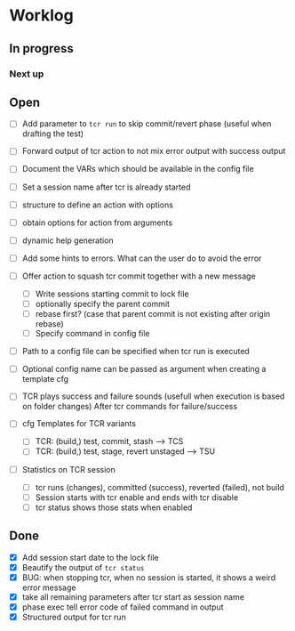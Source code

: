 # Worklog

## In progress

### Next up

## Open

* [ ] Add parameter to `tcr run` to skip commit/revert phase (useful when drafting the test)

* [ ] Forward output of tcr action to not mix error output with success output

* [ ] Document the VARs which should be available in the config file

* [ ] Set a session name after tcr is already started

* [ ] structure to define an action with options
* [ ] obtain options for action from arguments
* [ ] dynamic help generation

* [ ] Add some hints to errors. What can the user do to avoid the error

* [ ] Offer action to squash tcr commit together with a new message
  * [ ] Write sessions starting commit to lock file
  * [ ] optionally specify the parent commit
  * [ ] rebase first? (case that parent commit is not existing after origin rebase)
  * [ ] Specify command in config file

* [ ] Path to a config file can be specified when tcr run is executed
* [ ] Optional config name can be passed as argument when creating a template cfg

* [ ] TCR plays success and failure sounds (usefull when execution is based on folder changes) After tcr commands for failure/success

* [ ] cfg Templates for TCR variants
  * [ ] TCR: (build,) test, commit, stash --> TCS
  * [ ] TCR: (build,) test, stage, revert unstaged --> TSU

* [ ] Statistics on TCR session
  * [ ] tcr runs (changes), committed (success), reverted (failed), not build
  * [ ] Session starts with tcr enable and ends with tcr disable
  * [ ] tcr status shows those stats when enabled

## Done

* [x] Add session start date to the lock file
* [x] Beautify the output of `tcr status`
* [x] BUG: when stopping tcr, when no session is started, it shows a weird error message
* [x] take all remaining parameters after tcr start as session name
* [x] phase exec tell error code of failed command in output
* [x] Structured output for tcr run
